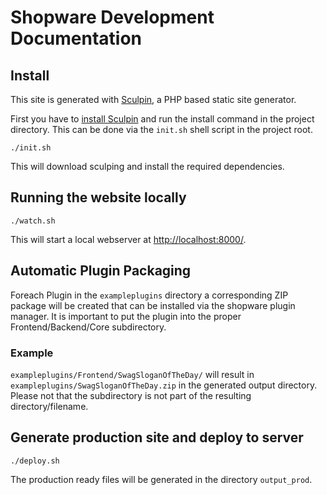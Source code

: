 # Shopware Development Documentation

## Install
This site is generated with [Sculpin][2], a PHP based static site generator.

First you have to [install Sculpin][3] and run the install command in the project directory.
This can be done via the `init.sh` shell script in the project root.

```
./init.sh
```

This will download sculping and install the required dependencies.

## Running the website locally

```
./watch.sh
```

This will start a local webserver at <http://localhost:8000/>.

## Automatic Plugin Packaging

Foreach Plugin in the `exampleplugins` directory a corresponding ZIP package will be created that can be installed via the shopware plugin manager.
It is important to put the plugin into the proper Frontend/Backend/Core subdirectory.

### Example

`exampleplugins/Frontend/SwagSloganOfTheDay/` will result in `exampleplugins/SwagSloganOfTheDay.zip` in the generated output directory. Please not that the subdirectory is not part of the resulting directory/filename.

## Generate production site and deploy to server

```
./deploy.sh
```

The production ready files will be generated in the directory `output_prod`.

[2]: https://sculpin.io/
[3]: https://sculpin.io/download
